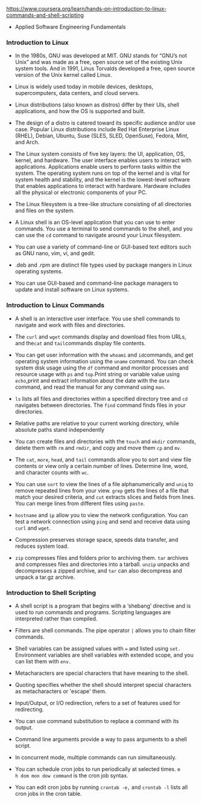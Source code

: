 https://www.coursera.org/learn/hands-on-introduction-to-linux-commands-and-shell-scripting

- Applied Software Engineering Fundamentals

### Introduction to Linux

- In the 1980s, GNU was developed at MIT. GNU stands for “GNU’s not Unix” and was made as a free, open source set of the existing Unix system tools. And in 1991, Linus Torvalds developed a free, open source version of the Unix kernel called Linux.
    
- Linux is widely used today in mobile devices, desktops, supercomputers, data centers, and cloud servers.
    
- Linux distributions (also known as distros) differ by their UIs, shell applications, and how the OS is supported and built.
    
- The design of a distro is catered toward its specific audience and/or use case. Popular Linux distributions include Red Hat Enterprise Linux (RHEL), Debian, Ubuntu, Suse (SLES, SLED, OpenSuse), Fedora, Mint, and Arch.
    
- The Linux system consists of five key layers: the UI, application, OS, kernel, and hardware. The user interface enables users to interact with applications. Applications enable users to perform tasks within the system. The operating system runs on top of the kernel and is vital for system health and stability, and the kernel is the lowest-level software that enables applications to interact with hardware. Hardware includes all the physical or electronic components of your PC.
    
- The Linux filesystem is a tree-like structure consisting of all directories and files on the system.
    
- A Linux shell is an OS-level application that you can use to enter commands. You use a terminal to send commands to the shell, and you can use the `cd` command to navigate around your Linux filesystem.
    
- You can use a variety of command-line or GUI-based text editors such as GNU nano, vim, vi, and gedit.
    
- .deb and .rpm are distinct file types used by package mangers in Linux operating systems.
    
- You can use GUI-based and command-line package managers to update and install software on Linux systems.

### Introduction to Linux Commands

- A shell is an interactive user interface. You use shell commands to navigate and work with files and directories.
    
- The `curl` and `wget` commands display and download files from URLs, and the`cat` and `tail`commands display file contents.
    
- You can get user information with the `whoami` and `id`commands, and get operating system information using the `uname` command. You can check system disk usage using the `df` command and monitor processes and resource usage with `ps` and `top`.Print string or variable value using `echo`,print and extract information about the date with the `date` command, and read the manual for any command using `man`.
    
- `ls` lists all files and directories within a specified directory tree and `cd` navigates between directories. The `find` command finds files in your directories.
    
- Relative paths are relative to your current working directory, while absolute paths stand independently
    
- You can create files and directories with the `touch` and `mkdir` commands, delete them with `rm` and `rmdir`, and copy and move them `cp` and `mv`.
    
- The `cat`, `more`, `head`, and `tail` commands allow you to sort and view file contents or view only a certain number of lines. Determine line, word, and character counts with `wc`.
    
- You can use `sort` to view the lines of a file alphanumerically and `uniq` to remove repeated lines from your view. `grep` gets the lines of a file that match your desired criteria, and `cut` extracts slices and fields from lines. You can merge lines from different files using `paste`.
    
- `hostname` and `ip` allow you to view the network configuration. You can test a network connection using `ping` and send and receive data using `curl` and `wget`.
    
- Compression preserves storage space, speeds data transfer, and reduces system load.
    
- `zip` compresses files and folders prior to archiving them. `tar` archives and compresses files and directories into a tarball. `unzip` unpacks and decompresses a zipped archive, and `tar` can also decompress and unpack a tar.gz archive.

### Introduction to Shell Scripting

- A shell script is a program that begins with a ‘shebang’ directive and is used to run commands and programs. Scripting languages are interpreted rather than compiled.
    
- Filters are shell commands. The pipe operator `|` allows you to chain filter commands. 
    
- Shell variables can be assigned values with `=` and listed using `set.` Environment variables are shell variables with extended scope, and you can list them with `env.`
    
- Metacharacters are special characters that have meaning to the shell.
    
- Quoting specifies whether the shell should interpret special characters as metacharacters or 'escape' them.
    
- Input/Output, or I/O redirection, refers to a set of features used for redirecting.
    
- You can use command substitution to replace a command with its output.
    
- Command line arguments provide a way to pass arguments to a shell script.
    
- In concurrent mode, multiple commands can run simultaneously.
    
- You can schedule cron jobs to run periodically at selected times. `m h dom mon dow command` is the cron job syntax.
    
- You can edit cron jobs by running `crontab -e,` and `crontab -l` lists all cron jobs in the cron table.

